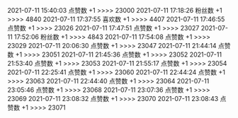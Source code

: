 
2021-07-11  15:40:03   点赞数 +1 >>>> 23000
2021-07-11  17:18:26   粉丝数 +1 >>>> 4840
2021-07-11  17:37:55   喜欢数 +1 >>>> 4407
2021-07-11  17:46:55   点赞数 +1 >>>> 23026
2021-07-11  17:47:51   点赞数 +1 >>>> 23027
2021-07-11  17:52:06   粉丝数 +1 >>>> 4843
2021-07-11  17:54:08   点赞数 +1 >>>> 23029
2021-07-11  20:06:30   点赞数 +1 >>>> 23047
2021-07-11  21:44:14   点赞数 +1 >>>> 23051
2021-07-11  21:45:36   点赞数 +1 >>>> 23052
2021-07-11  21:53:40   点赞数 +1 >>>> 23053
2021-07-11  21:55:17   点赞数 +1 >>>> 23054
2021-07-11  22:25:41   点赞数 +1 >>>> 23060
2021-07-11  22:44:24   点赞数 +1 >>>> 23063
2021-07-11  22:44:40   点赞数 +1 >>>> 23064
2021-07-11  23:05:46   点赞数 +1 >>>> 23068
2021-07-11  23:07:36   点赞数 +1 >>>> 23069
2021-07-11  23:08:32   点赞数 +1 >>>> 23070
2021-07-11  23:08:43   点赞数 +1 >>>> 23071
